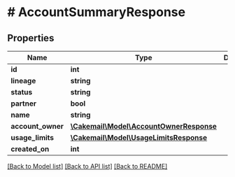 # # AccountSummaryResponse

## Properties

Name | Type | Description | Notes
------------ | ------------- | ------------- | -------------
**id** | **int** |  | 
**lineage** | **string** |  | 
**status** | **string** |  | 
**partner** | **bool** |  | 
**name** | **string** |  | [optional] 
**account_owner** | [**\Cakemail\Model\AccountOwnerResponse**](AccountOwnerResponse.md) |  | 
**usage_limits** | [**\Cakemail\Model\UsageLimitsResponse**](UsageLimitsResponse.md) |  | 
**created_on** | **int** |  | 

[[Back to Model list]](../../README.md#documentation-for-models) [[Back to API list]](../../README.md#documentation-for-api-endpoints) [[Back to README]](../../README.md)


